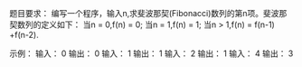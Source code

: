 题目要求：
编写一个程序，输入n,求斐波那契(Fibonacci)数列的第n项。斐波那契数列的定义如下：
	当n = 0,f(n) = 0;
	当n = 1,f(n) = 1;
	当n > 1,f(n) = f(n-1) +f(n-2).

示例：
输入：	0
输出：	0
输入：	1
输出：	1
输入：	2
输出：	1
输入：	4
输出：	3